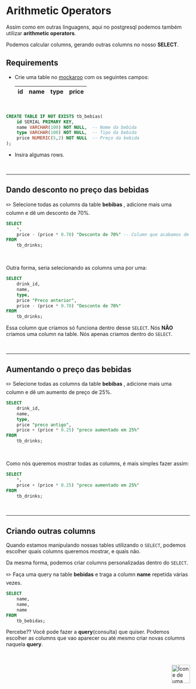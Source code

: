 # Arithmetic Operators

Assim como em outras linguagens, aqui no postgresql podemos também utilizar **arithmetic operators**.

Podemos calcular columns, gerando outras columns no nosso **SELECT**.

## Requirements

* Crie uma table no <a href="https://www.mockaroo.com/">mockaroo</a> com os seguintes campos:


    | id| name | type | price |
    | ---| ---| ---| --- |

<br>

```sql
CREATE TABLE IF NOT EXISTS tb_bebias(
    id SERIAL PRIMARY KEY,
    name VARCHAR(100) NOT NULL,  -- Nome da bebida
    type VARCHAR(100) NOT NULL,  -- Tipo da bebida
    price NUMERIC(5,2) NOT NULL  -- Preço da bebida
);
```

* Insira algumas rows.

<br>
<hr>

## Dando desconto no preço das bebidas

:pencil2: Selecione todas as columns da table **bebibas** , adicione mais uma column e dê um desconto de 70%.

```sql
SELECT
    *,
    price - (price * 0.70) "Desconto de 70%" -- Column que acabamos de criar. Ela so funciona durante essa query
FROM
    tb_drinks;
```

<br>

Outra forma, seria selecionando as columns uma por uma:

```sql
SELECT
    drink_id,
    name,
    type,
    price "Preco anterior",
    price - (price * 0.70) "Desconto de 70%"
FROM
    tb_drinks;
```

Essa column que criamos só funciona dentro desse `SELECT`. Nós **NÃO** criamos uma column na table. Nós apenas criamos dentro do `SELECT`.

<br>
<hr>

## Aumentando o preço das bebidas

:pencil2: Selecione todas as columns da table **bebibas** , adicione mais uma column e dê um aumento de preço de 25%.

```sql
SELECT
    drink_id,
    name,
    type,
    price "preco antigo",
    price + (price * 0.25) "preco aumentado em 25%"
FROM
    tb_drinks;
```

<br>

Como nós queremos mostrar todas as columns, é mais simples fazer assim:

```sql
SELECT
    *,
    price + (price * 0.25) "preco aumentado em 25%"
FROM
    tb_drinks;
```

<br>
<hr>

## Criando outras columns

Quando estamos manipulando nossas tables utilizando o `SELECT`, podemos escolher quais columns queremos mostrar, e quais não.

Da mesma forma, podemos criar columns personalizadas dentro do `SELECT`.

:pencil2: Faça uma query na table <strong>bebidas</strong> e traga a column **name** repetida várias vezes.

```sql
SELECT
    name,
    name,
    name
FROM
    tb_bebidas;
```

Percebe?? Você pode fazer a **query**(consulta) que quiser. Podemos escolher as columns que vao aparecer ou até mesmo criar novas columns naquela **query**.

<br>
<br>

<!-- Next Page Button -->
<a href="https://github.com/lGabrielDev/06.postgreSQL/blob/main/2.praticando/17.coalesce.md">
    <img alt="Ícone de uma seta apontada para direita, representando um link para a próxima página" src="https://cdn-icons-png.flaticon.com/512/8875/8875266.png" width="50px" height="50px" align="right">
</a>